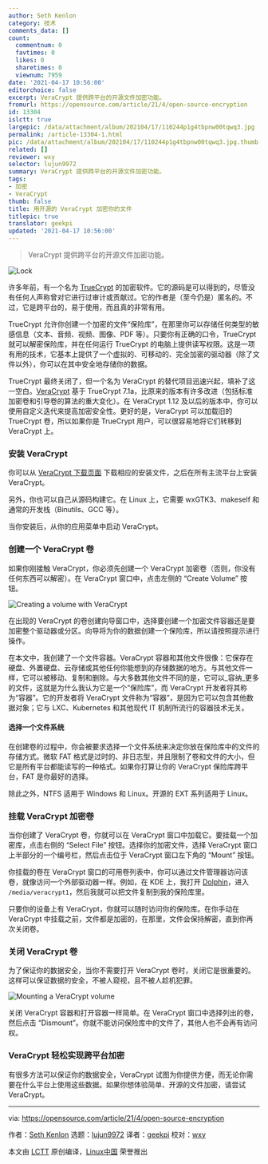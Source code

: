 ```yaml
---
author: Seth Kenlon
category: 技术
comments_data: []
count:
  commentnum: 0
  favtimes: 0
  likes: 0
  sharetimes: 0
  viewnum: 7959
date: '2021-04-17 10:56:00'
editorchoice: false
excerpt: VeraCrypt 提供跨平台的开源文件加密功能。
fromurl: https://opensource.com/article/21/4/open-source-encryption
id: 13304
islctt: true
largepic: /data/attachment/album/202104/17/110244p1g4tbpnw00tqwq3.jpg
permalink: /article-13304-1.html
pic: /data/attachment/album/202104/17/110244p1g4tbpnw00tqwq3.jpg.thumb.jpg
related: []
reviewer: wxy
selector: lujun9972
summary: VeraCrypt 提供跨平台的开源文件加密功能。
tags:
- 加密
- VeraCrypt
thumb: false
title: 用开源的 VeraCrypt 加密你的文件
titlepic: true
translator: geekpi
updated: '2021-04-17 10:56:00'
---
```



> 
>  VeraCrypt 提供跨平台的开源文件加密功能。
> 
> 
> 


![](/data/attachment/album/202104/17/110244p1g4tbpnw00tqwq3.jpg "Lock")


许多年前，有一个名为 [TrueCrypt](https://en.wikipedia.org/wiki/TrueCrypt) 的加密软件。它的源码是可以得到的，尽管没有任何人声称曾对它进行过审计或贡献过。它的作者是（至今仍是）匿名的。不过，它是跨平台的，易于使用，而且真的非常有用。


TrueCrypt 允许你创建一个加密的文件“保险库”，在那里你可以存储任何类型的敏感信息（文本、音频、视频、图像、PDF 等）。只要你有正确的口令，TrueCrypt 就可以解密保险库，并在任何运行 TrueCrypt 的电脑上提供读写权限。这是一项有用的技术，它基本上提供了一个虚拟的、可移动的、完全加密的驱动器（除了文件以外），你可以在其中安全地存储你的数据。


TrueCrypt 最终关闭了，但一个名为 VeraCrypt 的替代项目迅速兴起，填补了这一空白。[VeraCrypt](https://www.veracrypt.fr/en/Home.html) 基于 TrueCrypt 7.1a，比原来的版本有许多改进（包括标准加密卷和引导卷的算法的重大变化）。在 VeraCrypt 1.12 及以后的版本中，你可以使用自定义迭代来提高加密安全性。更好的是，VeraCrypt 可以加载旧的 TrueCrypt 卷，所以如果你是 TrueCrypt 用户，可以很容易地将它们转移到 VeraCrypt 上。


### 安装 VeraCrypt


你可以从 [VeraCrypt 下载页面](https://www.veracrypt.fr/en/Downloads.html) 下载相应的安装文件，之后在所有主流平台上安装 VeraCrypt。


另外，你也可以自己从源码构建它。在 Linux 上，它需要 wxGTK3、makeself 和通常的开发栈（Binutils、GCC 等）。


当你安装后，从你的应用菜单中启动 VeraCrypt。


### 创建一个 VeraCrypt 卷


如果你刚接触 VeraCrypt，你必须先创建一个 VeraCrypt 加密卷（否则，你没有任何东西可以解密）。在 VeraCrypt 窗口中，点击左侧的 “Create Volume” 按钮。


![Creating a volume with VeraCrypt](/data/attachment/album/202104/17/105635uterc6r6pez1vi1w.jpg "Creating a volume with VeraCrypt")


在出现的 VeraCrypt 的卷创建向导窗口中，选择要创建一个加密文件容器还是要加密整个驱动器或分区。向导将为你的数据创建一个保险库，所以请按照提示进行操作。


在本文中，我创建了一个文件容器。VeraCrypt 容器和其他文件很像：它保存在硬盘、外置硬盘、云存储或其他任何你能想到的存储数据的地方。与其他文件一样，它可以被移动、复制和删除。与大多数其他文件不同的是，它可以\_容纳\_更多的文件，这就是为什么我认为它是一个“保险库”，而 VeraCrypt 开发者将其称为“容器”。它的开发者将 VeraCrypt 文件称为“容器”，是因为它可以包含其他数据对象；它与 LXC、Kubernetes 和其他现代 IT 机制所流行的容器技术无关。


#### 选择一个文件系统


在创建卷的过程中，你会被要求选择一个文件系统来决定你放在保险库中的文件的存储方式。微软 FAT 格式是过时的、非日志型，并且限制了卷和文件的大小，但它是所有平台都能读写的一种格式。如果你打算让你的 VeraCrypt 保险库跨平台，FAT 是你最好的选择。


除此之外，NTFS 适用于 Windows 和 Linux。开源的 EXT 系列适用于 Linux。


### 挂载 VeraCrypt 加密卷


当你创建了 VeraCrypt 卷，你就可以在 VeraCrypt 窗口中加载它。要挂载一个加密库，点击右侧的 “Select File” 按钮。选择你的加密文件，选择 VeraCrypt 窗口上半部分的一个编号栏，然后点击位于 VeraCrypt 窗口左下角的 “Mount” 按钮。


你挂载的卷在 VeraCrypt 窗口的可用卷列表中，你可以通过文件管理器访问该卷，就像访问一个外部驱动器一样。例如，在 KDE 上，我打开 [Dolphin](https://en.wikipedia.org/wiki/Dolphin_%28file_manager%29)，进入 `/media/veracrypt1`，然后我就可以把文件复制到我的保险库里。


只要你的设备上有 VeraCrypt，你就可以随时访问你的保险库。在你手动在 VeraCrypt 中挂载之前，文件都是加密的，在那里，文件会保持解密，直到你再次关闭卷。


### 关闭 VeraCrypt 卷


为了保证你的数据安全，当你不需要打开 VeraCrypt 卷时，关闭它是很重要的。这样可以保证数据的安全，不被人窥视，且不被人趁机犯罪。


![Mounting a VeraCrypt volume](/data/attachment/album/202104/17/105636nn1u6o69o9tc16uc.jpg "Mounting a VeraCrypt volume")


关闭 VeraCrypt 容器和打开容器一样简单。在 VeraCrypt 窗口中选择列出的卷，然后点击 “Dismount”。你就不能访问保险库中的文件了，其他人也不会再有访问权。


### VeraCrypt 轻松实现跨平台加密


有很多方法可以保证你的数据安全，VeraCrypt 试图为你提供方便，而无论你需要在什么平台上使用这些数据。如果你想体验简单、开源的文件加密，请尝试 VeraCrypt。




---


via: <https://opensource.com/article/21/4/open-source-encryption>


作者：[Seth Kenlon](https://opensource.com/users/seth) 选题：[lujun9972](https://github.com/lujun9972) 译者：[geekpi](https://github.com/geekpi) 校对：[wxy](https://github.com/wxy)


本文由 [LCTT](https://github.com/LCTT/TranslateProject) 原创编译，[Linux中国](https://linux.cn/) 荣誉推出